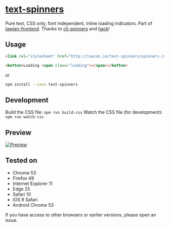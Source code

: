 # [text-spinners](http://tawian.io/text-spinners/)

Pure text, CSS only, font independent, inline loading indicators. Part of [tawian-frontend](https://github.com/tawian/tawian-frontend). Thanks to [cli-spinners](https://github.com/sindresorhus/cli-spinners) and [hack](https://github.com/egoist/hack)!


## Usage

```html
<link rel="stylesheet" href="http://tawian.io/text-spinners/spinners.css">

<button>Loading <span class="loading"></span></button>
```

or

```sh
npm install --save text-spinners
```

## Development
Build the CSS file: `npm run build-css`
Watch the CSS file (for development): `npm run watch-css`


## Preview

[![Preview](http://tawian.io/text-spinners/spinners.gif)](http://tawian.io/text-spinners/)


## Tested on

* Chrome 53
* Firefox 49
* Internet Explorer 11
* Edge 25
* Safari 10
* iOS 9 Safari
* Android Chrome 53

If you have access to other browsers or earlier versions, please open an issue.

